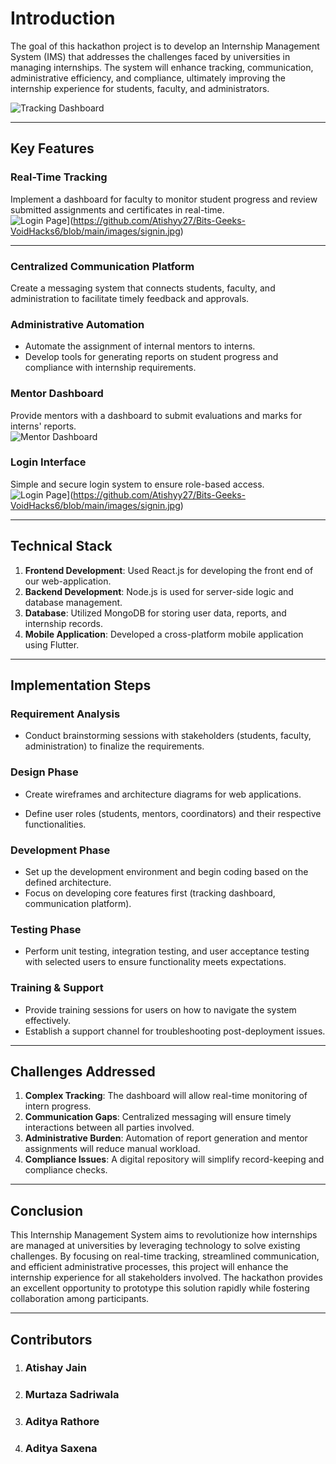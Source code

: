# **Introduction**

The goal of this hackathon project is to develop an Internship Management System (IMS) that addresses the challenges faced by universities in managing internships. The system will enhance tracking, communication, administrative efficiency, and compliance, ultimately improving the internship experience for students, faculty, and administrators.  

![Tracking Dashboard](https://github.com/Atishyy27/Bits-Geeks-VoidHacks6/blob/main/images/intern_dashboard.jpg) <!-- Add tracking dashboard screenshot -->

---

## **Key Features**  

### **Real-Time Tracking**  

Implement a dashboard for faculty to monitor student progress and review submitted assignments and certificates in real-time.  
![Login Page](https://github.com/Atishyy27/Bits-Geeks-VoidHacks6/blob/main/images/signin.jpg)](https://github.com/Atishyy27/Bits-Geeks-VoidHacks6/blob/main/images/signin.jpg) <!-- Add login page screenshot -->

---
### **Centralized Communication Platform**  

Create a messaging system that connects students, faculty, and administration to facilitate timely feedback and approvals. 

### **Administrative Automation**  

- Automate the assignment of internal mentors to interns.  
- Develop tools for generating reports on student progress and compliance with internship requirements.  

### **Mentor Dashboard**  

Provide mentors with a dashboard to submit evaluations and marks for interns' reports.  
![Mentor Dashboard](https://github.com/Atishyy27/Bits-Geeks-VoidHacks6/blob/main/images/mentor.jpg) <!-- Add mentor dashboard screenshot -->

### **Login Interface**  

Simple and secure login system to ensure role-based access.  
![Login Page]('images\signin.jpg)](https://github.com/Atishyy27/Bits-Geeks-VoidHacks6/blob/main/images/signin.jpg) <!-- Add login page screenshot -->

---

## **Technical Stack**  

1. **Frontend Development**: Used React.js for developing the front end of our web-application.  
2. **Backend Development**: Node.js is used for server-side logic and database management.  
3. **Database**: Utilized MongoDB for storing user data, reports, and internship records.  
4. **Mobile Application**: Developed a cross-platform mobile application using Flutter.  

---

## **Implementation Steps**  

### **Requirement Analysis**  

- Conduct brainstorming sessions with stakeholders (students, faculty, administration) to finalize the requirements.

### **Design Phase**  

- Create wireframes and architecture diagrams for web applications.  

- Define user roles (students, mentors, coordinators) and their respective functionalities.

### **Development Phase**  

- Set up the development environment and begin coding based on the defined architecture.  
- Focus on developing core features first (tracking dashboard, communication platform).

### **Testing Phase**  

- Perform unit testing, integration testing, and user acceptance testing with selected users to ensure functionality meets expectations.

### **Training & Support**  

- Provide training sessions for users on how to navigate the system effectively.  
- Establish a support channel for troubleshooting post-deployment issues.

---

## **Challenges Addressed**  

1. **Complex Tracking**: The dashboard will allow real-time monitoring of intern progress.  
2. **Communication Gaps**: Centralized messaging will ensure timely interactions between all parties involved.  
3. **Administrative Burden**: Automation of report generation and mentor assignments will reduce manual workload.  
4. **Compliance Issues**: A digital repository will simplify record-keeping and compliance checks.  

---

## **Conclusion**  

This Internship Management System aims to revolutionize how internships are managed at universities by leveraging technology to solve existing challenges. By focusing on real-time tracking, streamlined communication, and efficient administrative processes, this project will enhance the internship experience for all stakeholders involved. The hackathon provides an excellent opportunity to prototype this solution rapidly while fostering collaboration among participants.

---

## **Contributors**  

1. ### Atishay Jain  
2. ### Murtaza Sadriwala  
3. ### Aditya Rathore  
4. ### Aditya Saxena  
